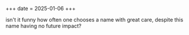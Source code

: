 +++
date = 2025-01-06
+++

isn't it funny how often one chooses a name with great care, despite this name having no future impact?

<!-- more -->
